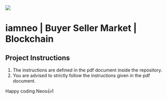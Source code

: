![](https://bn1305files.storage.live.com/y4mzAYxmbIIC_nmvccsxcMxIn078c3vVvo2hjmltqaoRhEtWlZnI3JdbZUICY8PZjRjDjzi6d47a7zaC2NaTN9AaLfskm8L0JfZYbvlVV9x9FK4MITpOUlH2De2JA_E0Cx8wETaL1rGxOma5KhqurIUC9RHIZDz5CTBIExxgZ37CNy0EUsamWWWsrg03qQy3hRe?width=369&height=137&cropmode=none)
# iamneo  | Buyer Seller Market | Blockchain

## Project Instructions
1. The instructions are defined in the pdf document inside the repository.
2. You are advised to strictly follow the instructions given in the pdf document.

Happy coding Neos:thumbsup:1
